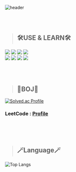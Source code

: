 ![header](https://capsule-render.vercel.app/api?type=waving&color=auto&text=KIMHUIJU&fontSize=70&fontAlign=70&fontColor=FFFFFF&height=250)

<br/>
<br/>

> ## 🛠️USE & LEARN🛠️
<div>
<img src="https://img.shields.io/badge/JAVA-3776AB?style=for-the-badge&logoColor=white">
<img src="https://img.shields.io/badge/JavaScript-F7DF1E?style=for-the-badge&logo=JavaScript&logoColor=white">
<img src="https://img.shields.io/badge/Python-3776AB?style=for-the-badge&logo=Python&logoColor=white">
<img src="https://img.shields.io/badge/React-61DAFB?style=for-the-badge&logo=React&logoColor=white">
</div>
<div>
<img src="https://img.shields.io/badge/Jupyter-F37626?style=for-the-badge&logo=Jupyter&logoColor=white">
<img src="https://img.shields.io/badge/Eclipse-2C2255?style=for-the-badge&logo=Eclipse&logoColor=white">
<img src="https://img.shields.io/badge/AndroidStudio-3DDC84?style=for-the-badge&logo=AndroidStudio&logoColor=white">
<img src="https://img.shields.io/badge/VSCode-2C2255?style=for-the-badge&logo=VSCode&logoColor=white">
</div>

<br/>
<br/>
<br/>

> ## 🏅BOJ🏅   
[![Solved.ac Profile](http://mazassumnida.wtf/api/generate_badge?boj=gmlwn7245)](https://solved.ac/gmlwn7245)
<br/>
### LeetCode : [Profile](https://leetcode.com/gmlwn7245/)

<br/>
<br/>
<br/>

> ## 🪄Language🪄
![Top Langs](https://github-readme-stats.vercel.app/api/top-langs/?username=gmlwn7245&layout=compact&theme=dark)
<!--
**gmlwn7245/gmlwn7245** is a ✨ _special_ ✨ repository because its `README.md` (this file) appears on your GitHub profile.


Here are some ideas to get you started:

- 🔭 I’m currently working on ...
- 🌱 I’m currently learning ...
- 👯 I’m looking to collaborate on ...
- 🤔 I’m looking for help with ...
- 💬 Ask me about ...
- 📫 How to reach me: ...
- 😄 Pronouns: ...
- ⚡ Fun fact: ...
-->
